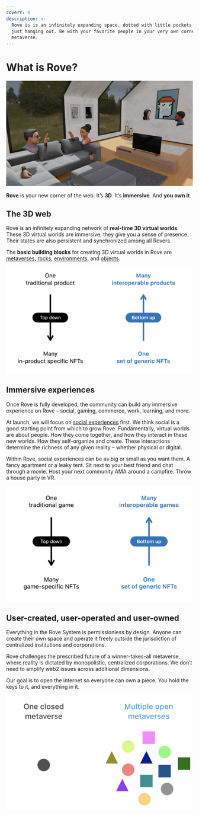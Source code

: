 ```yaml
---
coverY: 0
description: >-
  Rove is is an infinitely expanding space, dotted with little pockets of people
  just hanging out. Be with your favorite people in your very own corner of the
  metaverse.
---
```


# What is Rove?

![Hang out in the immersive web.](<.gitbook/assets/image (5).png>)

**Rove** is your new corner of the web. It’s **3D**. It’s **immersive**. And **you own it**.

## T**he 3D web**

Rove is an infinitely expanding network of **real-time 3D virtual worlds**. These 3D virtual worlds are immersive; they give you a sense of presence. Their states are also persistent and synchronized among all Rovers.

The **basic building blocks** for creating 3D virtual worlds in Rove are [metaverses](the-3d-web/metaverses.md), [rocks](the-3d-web/rocks/), [environments](the-3d-web/environments.md), and [objects](the-3d-web/objects.md).

![An open network of user-created virtual worlds.](<.gitbook/assets/image (6).png>)

## Immersive experiences

Once Rove is fully developed, the community can build any immersive experience on Rove – social, gaming, commerce, work, learning, and more.

At launch, we will focus on [social experiences](immersive-experiences/social-experiences.md) first. We think social is a good starting point from which to grow Rove. Fundamentally, virtual worlds are about people. How they come together, and how they interact in these new worlds. How they self-organize and create. These interactions determine the richness of any given reality – whether physical or digital.

Within Rove, social experiences can be as big or small as you want them. A fancy apartment or a leaky tent. Sit next to your best friend and chat through a movie. Host your next community AMA around a campfire. Throw a house party in VR.

![A social experience in Rove.](<.gitbook/assets/image (8).png>)

## User-created, user-operated and user-owned

Everything in the Rove System is permissionless by design. Anyone can create their own space and operate it freely outside the jurisdiction of centralized institutions and corporations.

Rove challenges the prescribed future of a winner-takes-all metaverse, where reality is dictated by monopolistic, centralized corporations. We don’t need to amplify web2 issues across additional dimensions.

Our goal is to open the internet so everyone can own a piece. You hold the keys to it, and everything in it.

![An organic, infinitely expanding web3.](<.gitbook/assets/image (11) (1).png>)
